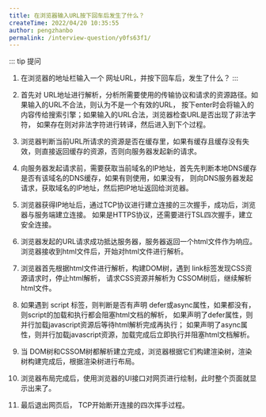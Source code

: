 ```yaml
---
title: 在浏览器输入URL按下回车后发生了什么？
createTime: 2022/04/20 10:35:55
author: pengzhanbo
permalink: /interview-question/y0fs63f1/
---
```


::: tip 提问

1. 在浏览器的地址栏输入一个 网址URL，并按下回车后，发生了什么？
:::

1. 首先对 URL地址进行解析，分析所需要使用的传输协议和请求的资源路径。如果输入的URL不合法，则认为不是一个有效的URL，
   按下enter时会将输入的内容传给搜索引擎；如果输入的URL合法，浏览器检查URL是否出现了非法字符，
   如果存在则对非法字符进行转译，然后进入到下个过程。

2. 浏览器判断当前URL所请求的资源是否在缓存里，如果有缓存且缓存没有失效，则直接返回缓存的资源，否则向服务器发起新的请求。

3. 向服务器发起请求前，需要获取当前域名的IP地址，首先先判断本地DNS缓存是否有该域名的DNS缓存，如果有则使用，如果没有，
   则向DNS服务器发起请求，获取域名的IP地址，然后把IP地址返回给浏览器。

4. 浏览器获得IP地址后，通过TCP协议进行建立连接的三次握手，成功后，浏览器与服务端建立连接。
   如果是HTTPS协议，还需要进行TSL四次握手，建立安全连接。

5. 浏览器发起的URL请求成功抵达服务器，服务器返回一个html文件作为响应。浏览器接收到html文件后，开始对html文件进行解析。

6. 浏览器首先根据html文件进行解析，构建DOM树，遇到 link标签发现CSS资源请求时，停止html解析，
   请求CSS资源并解析为 CSSOM树后，继续解析html文件。

7. 如果遇到 script 标签，则判断是否有声明 defer或async属性，如果都没有，则script的加载和执行都会阻塞html文档的解析，
   如果声明了defer属性，则并行加载javascript资源后等待html解析完成再执行；
   如果声明了async属性，则并行加载javascript资源，加载完成后立即执行并阻塞html文档解析。

8. 当 DOM树和CSSOM树都解析建立完成，浏览器根据它们构建渲染树，渲染树构建完成后，根据渲染树进行布局。

9. 浏览器布局完成后，使用浏览器的UI接口对网页进行绘制，此时整个页面就显示出来了。

10. 最后退出网页后， TCP开始断开连接的四次挥手过程。
